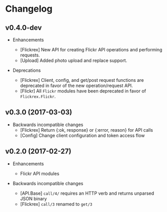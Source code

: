 # Changelog

## v0.4.0-dev

* Enhancements
  * [Flickrex] New API for creating Flickr API operations and performing requests.
  * [Upload] Added photo upload and replace support.

* Deprecations
  * [Flickrex] Client, config, and get/post request functions are deprecated in
    favor of the new operation/request API.
  * [Flickr] All `Flickr` modules have been deprecated in favor of `Flickrex.Flickr`.

## v0.3.0 (2017-03-03)

* Backwards incompatible changes
  * [Flickrex] Return {:ok, response} or {:error, reason} for API calls
  * [Config] Change client configuration and token access flow

## v0.2.0 (2017-02-27)

* Enhancements
  * Flickr API modules

* Backwards incompatible changes
  * [API.Base] `call/4/` requires an HTTP verb and returns unparsed JSON binary
  * [Flickrex] `call/3` renamed to `get/3`

